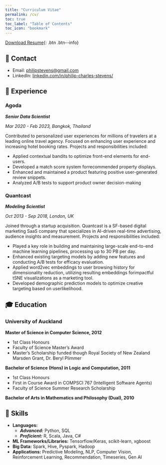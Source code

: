 ```yaml
---
title: "Curriculum Vitae"
permalink: /cv/
toc: true
toc_label: "Table of Contents"
toc_icon: "bookmark"
---
```


[Download Resume](https://philipstevens.github.io/files/20240411-pcs-resume.pdf){: .btn .btn--info}

## 📧 Contact
- Email: [philipstevens@gmail.com]()
- LinkedIn: [linkedin.com/in/philip-charles-stevens/](https://www.linkedin.com/in/philip-charles-stevens/)

## 💼 Experience
### Agoda
***Senior Data Scientist***

*Mar 2020 - Feb 2023, Bangkok, Thailand*

Contributed to personalized user experiences for millions of travelers at a leading online travel agency. Focused on enhancing user experience and increasing hotel booking rates. Projects and responsibilities included:
- Applied contextual bandits to optimize front-end elements for end-users.
- Developed a match score system forrecommended property displays.
- Enhanced and maintained a product featuring positive user-generated review snippets.
- Analyzed A/B tests to support product owner decision-making

### Quantcast
***Modeling Scientist***

*Oct 2013 - Sep 2018, London, UK*

Joined through a startup acquisition. Quantcast is a SF-based digital marketing SaaS company that specializes in AI-driven real-time advertising, audience insights and measurement. Projects and responsibilities included:
- Played a key role in building and maintaining large-scale end-to-end machine learning pipelines, processing up to 30 PB per day.
- Enhanced existing targeting models by adding new features and conducting A/B tests for efficacy evaluation.
- Applied word2vec embeddings to user browsing history for dimensionality reduction, utilizing resulting embeddings forimpactful tSNE visualizations as a marketing tool.
- Developed demographic prediction models to optimize creative targeting based on userlikelihood.


## 🎓 Education

### University of Auckland
**Master of Science in Computer Science, 2012**
- 1st Class Honours
- Faculty of Science Master’s Award
- Master’s Scholarship funded though Royal Society of New Zealand Marsden Grant, Dr. Beryl Plimmer

**Bachelor of Science (Hons) in Logic and Computation, 2011**
- 1st Class Honours
- First in Course Award in COMPSCI 767 (Intelligent Software Agents)
- Faculty of Science Summer Research Scholarship

**Bachelor of Arts in Mathematics and Philosophy (Dual), 2010**

## 🤖 Skills
- **Languages:**
  - ***Advanced:*** Python,  SQL
  - ***Proficient:*** R, Scala, Java, C#
- **ML Frameworks/Libraries:** Tensorflow/Keras, scikit-learn, xgboost
- **Big Data:** Spark, Hive, Pyspark, Hadoop
- **Applications:** Predictive Modeling, NLP, Computer Vision, Reinforcement Learning, Recommendation, Timeseries, Gen AI





